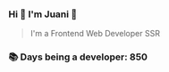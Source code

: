 ### Hi 👋 I&#39;m Juani 🦁

> I&#39;m a Frontend Web Developer SSR

### 📚 Days being a developer: 850

